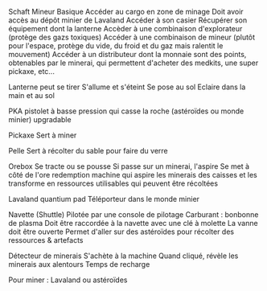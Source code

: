 Schaft Mineur
	Basique
		Accéder au cargo en zone de minage
		Doit avoir accès au dépôt minier de Lavaland
		Accéder à son casier
		Récupérer son équipement dont la lanterne
		Accèder à une combinaison d'explorateur (protège des gazs toxiques)
		Accéder à une combinaison de mineur (plutôt pour l'espace, protège du vide, du froid et du gaz mais ralentit le mouvement)
		Accéder à un distributeur dont la monnaie sont des points, obtenables par le minerai, qui permettent d'acheter des medkits, une super pickaxe, etc...

Lanterne 
	peut se tirer
	S'allume et s'éteint
	Se pose au sol
	Eclaire dans la main et au sol

PKA
	pistolet à basse pression qui casse la roche (astéroïdes ou monde minier)
	upgradable

Pickaxe
	Sert à miner

Pelle 
	Sert à récolter du sable pour faire du verre

Orebox
	Se tracte ou se pousse
	Si passe sur un minerai, l'aspire
	Se met à côté de l'ore redemption machine qui aspire les minerais des caisses et les transforme en ressources utilisables qui peuvent être récoltées

Lavaland quantium pad
	Téléporteur dans le monde minier

Navette (Shuttle)
	Pilotée par une console de pilotage
	Carburant : bonbonne de plasma
		Doit être raccordée à la navette avec une clé à molette
	La vanne doit être ouverte
	Permet d'aller sur des astéroïdes pour récolter des ressources & artefacts

Détecteur de minerais 
	S'achète à la machine
	Quand cliqué, révèle les minerais aux alentours
	Temps de recharge

Pour miner : Lavaland ou astéroïdes	